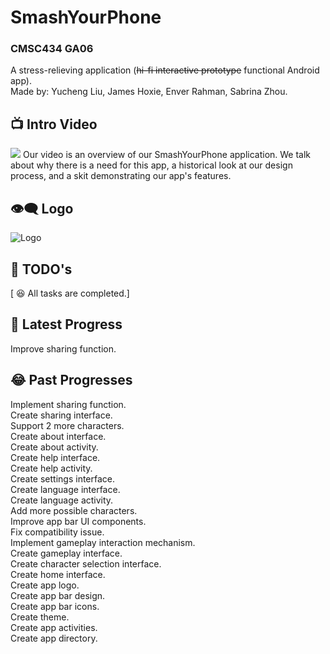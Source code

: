 # SmashYourPhone
### CMSC434 GA06
A stress-relieving application (~~hi-fi interactive prototype~~ functional Android app).\
Made by: Yucheng Liu, James Hoxie, Enver Rahman, Sabrina Zhou.

## :tv: Intro Video
[![](http://img.youtube.com/vi/-L-GrRabNnw/0.jpg)](http://www.youtube.com/watch?v=-L-GrRabNnw "Smash Your Phone Stress Relief")
Our video is an overview of our SmashYourPhone application. We talk about why there is a need for this app, a historical look at our design process, and a skit demonstrating our app's features. 

## :eye_speech_bubble: Logo
![Logo](https://repository-images.githubusercontent.com/222799540/0d7aaa80-1d30-11ea-9487-48d6072836f5)

## :thought_balloon: TODO's
[ :laughing: All tasks are completed.]

## :rofl: Latest Progress
Improve sharing function.

## :joy: Past Progresses
Implement sharing function.\
Create sharing interface.\
Support 2 more characters.\
Create about interface.\
Create about activity.\
Create help interface.\
Create help activity.\
Create settings interface.\
Create language interface.\
Create language activity.\
Add more possible characters.\
Improve app bar UI components.\
Fix compatibility issue.\
Implement gameplay interaction mechanism.\
Create gameplay interface.\
Create character selection interface.\
Create home interface.\
Create app logo.\
Create app bar design.\
Create app bar icons.\
Create theme.\
Create app activities.\
Create app directory.
